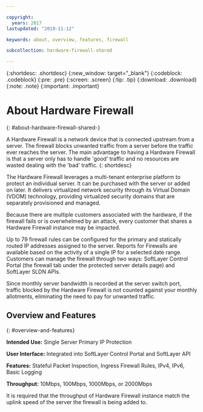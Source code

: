```yaml
---

copyright:
  years: 2017
lastupdated: "2019-11-12"

keywords: about, overview, features, firewall

subcollection: hardware-firewall-shared

---
```


{:shortdesc: .shortdesc}
{:new_window: target="_blank"}
{:codeblock: .codeblock}
{:pre: .pre}
{:screen: .screen}
{:tip: .tip}
{:download: .download}
{:note: .note}
{:important: .important}

# About Hardware Firewall
{: #about-hardware-firewall-shared-}

A Hardware Firewall is a network device that is connected upstream from a server. The firewall blocks unwanted traffic from a server before the traffic ever reaches the server. The main advantage to having a Hardware Firewall is that a server only has to handle 'good' traffic and no resources are wasted dealing with the 'bad' traffic.
{: shortdesc}

The Hardware Firewall leverages a multi-tenant enterprise platform to protect an individual server.  It can be purchased with the server or added on later.  It delivers virtualized network security through its Virtual Domain (VDOM) technology, providing virtualized security domains that are separately provisioned and managed.  

Because there are multiple customers associated with the hardware, if the firewall fails or is overwhelmed by an attack, every customer that shares a Hardware Firewall instance may be impacted.

Up to 79 firewall rules can be configured for the primary and statically routed IP addresses assigned to the server. Reports for Firewalls are available based on the activity of a single IP for a selected date range.
Customers can manage the firewall through two ways: SoftLayer Control Portal (the firewall tab under the protected server details page) and SoftLayer SLDN APIs.

Since monthly server bandwidth is recorded at the server switch port, traffic blocked by the Hardware Firewall is not counted against your monthly allotments, eliminating the need to pay for unwanted traffic.

## Overview and Features
{: #overview-and-features}

**Intended Use:** Single Server Primary IP Protection

**User Interface:** Integrated into SoftLayer Control Portal and SoftLayer API

**Features:** Stateful Packet Inspection, Ingress Firewall Rules, IPv4, IPv6, Basic Logging

**Throughput:** 10Mbps, 100Mbps, 1000Mbps, or 2000Mbps

It is required that the throughput of Hardware Firewall instance match the uplink speed of the server the firewall is being added to.
